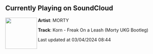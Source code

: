 ## Currently Playing on SoundCloud

[<img align="left" width="100" src="https://i1.sndcdn.com/artworks-1mzPbYAjLiweUfiZ-zELndQ-t500x500.jpg">](https://soundcloud.com/mortymortymorty/freak-on-a-leash-morty-ukg-bootleg-3)

**Artist**: MORTY 

**Track**: Korn - Freak On a Leash (Morty UKG Bootleg)

Last updated at 03/04/2024 08:44
